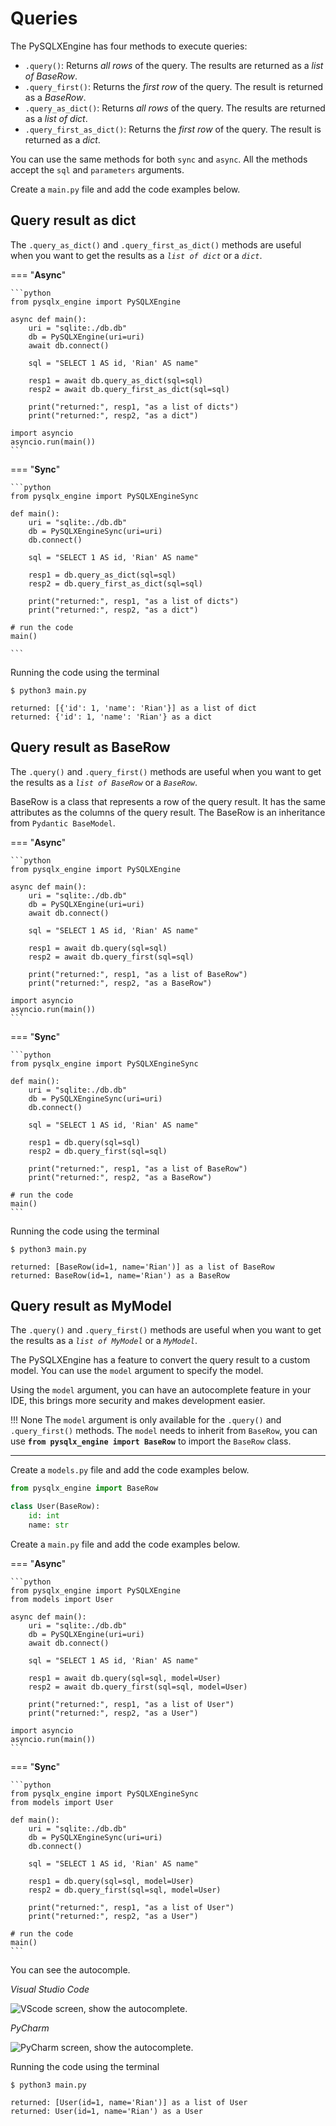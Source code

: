 # Queries

The PySQLXEngine has four methods to execute queries:

* ``.query()``: Returns *all rows* of the query. The results are returned as a *list of BaseRow*.
* ``.query_first()``: Returns the *first row* of the query. The result is returned as a *BaseRow*.
* ``.query_as_dict()``: Returns *all rows* of the query. The results are returned as a *list of dict*.
* ``.query_first_as_dict()``: Returns the *first row* of the query. The result is returned as a *dict*.


You can use the same methods for both `sync` and `async`. All the methods accept the ``sql`` and ``parameters`` arguments.

Create a ``main.py`` file and add the code examples below.

## **Query result as dict**

The ``.query_as_dict()`` and ``.query_first_as_dict()`` methods are useful when you want to get the results as a *`list of dict`* or a *`dict`*.

=== "**Async**"

    ```python
    from pysqlx_engine import PySQLXEngine

    async def main():
        uri = "sqlite:./db.db"
        db = PySQLXEngine(uri=uri)
        await db.connect()

        sql = "SELECT 1 AS id, 'Rian' AS name"
        
        resp1 = await db.query_as_dict(sql=sql)
        resp2 = await db.query_first_as_dict(sql=sql)

        print("returned:", resp1, "as a list of dicts")
        print("returned:", resp2, "as a dict")

    import asyncio
    asyncio.run(main())
    ```

=== "**Sync**"

    ```python
    from pysqlx_engine import PySQLXEngineSync

    def main():
        uri = "sqlite:./db.db"
        db = PySQLXEngineSync(uri=uri)
        db.connect()

        sql = "SELECT 1 AS id, 'Rian' AS name"
        
        resp1 = db.query_as_dict(sql=sql)
        resp2 = db.query_first_as_dict(sql=sql)

        print("returned:", resp1, "as a list of dicts")
        print("returned:", resp2, "as a dict")
    
    # run the code
    main()

    ```

Running the code using the terminal

<div class="termy">

```console
$ python3 main.py

returned: [{'id': 1, 'name': 'Rian'}] as a list of dict 
returned: {'id': 1, 'name': 'Rian'} as a dict

```

</div>


## **Query result as BaseRow**

The ``.query()`` and ``.query_first()`` methods are useful when you want to get the results as a *`list of BaseRow`* or a *`BaseRow`*.

BaseRow is a class that represents a row of the query result. It has the same attributes as the columns of the query result. 
The BaseRow is an inheritance from ``Pydantic BaseModel``.

=== "**Async**"

    ```python
    from pysqlx_engine import PySQLXEngine

    async def main():
        uri = "sqlite:./db.db"
        db = PySQLXEngine(uri=uri)
        await db.connect()

        sql = "SELECT 1 AS id, 'Rian' AS name"
        
        resp1 = await db.query(sql=sql)
        resp2 = await db.query_first(sql=sql)

        print("returned:", resp1, "as a list of BaseRow")
        print("returned:", resp2, "as a BaseRow")
    
    import asyncio
    asyncio.run(main())
    ```

=== "**Sync**"

    ```python
    from pysqlx_engine import PySQLXEngineSync

    def main():
        uri = "sqlite:./db.db"
        db = PySQLXEngineSync(uri=uri)
        db.connect()

        sql = "SELECT 1 AS id, 'Rian' AS name"
        
        resp1 = db.query(sql=sql)
        resp2 = db.query_first(sql=sql)

        print("returned:", resp1, "as a list of BaseRow")
        print("returned:", resp2, "as a BaseRow")
    
    # run the code
    main()
    ```

Running the code using the terminal

<div class="termy">

```console
$ python3 main.py

returned: [BaseRow(id=1, name='Rian')] as a list of BaseRow
returned: BaseRow(id=1, name='Rian') as a BaseRow

```

</div>


## **Query result as MyModel**

The ``.query()`` and ``.query_first()`` methods are useful when you want to get the results as a *`list of MyModel`* or a *`MyModel`*.

The PySQLXEngine has a feature to convert the query result to a custom model. You can use the ``model`` argument to specify the model.

Using the ``model`` argument, you can have an autocomplete feature in your IDE, this brings more security and makes development easier.

!!! None
    The ``model`` argument is only available for the ``.query()`` and ``.query_first()`` methods.
    The ``model`` needs to inherit from ``BaseRow``, you can use **``from pysqlx_engine import BaseRow``** to import the ``BaseRow`` class.

---

Create a ``models.py`` file and add the code examples below.

```python
from pysqlx_engine import BaseRow

class User(BaseRow):
    id: int
    name: str
```


Create a ``main.py`` file and add the code examples below.

=== "**Async**"

    ```python
    from pysqlx_engine import PySQLXEngine
    from models import User

    async def main():
        uri = "sqlite:./db.db"
        db = PySQLXEngine(uri=uri)
        await db.connect()

        sql = "SELECT 1 AS id, 'Rian' AS name"
        
        resp1 = await db.query(sql=sql, model=User)
        resp2 = await db.query_first(sql=sql, model=User)

        print("returned:", resp1, "as a list of User")
        print("returned:", resp2, "as a User")
    
    import asyncio
    asyncio.run(main())
    ```

=== "**Sync**"

    ```python
    from pysqlx_engine import PySQLXEngineSync
    from models import User

    def main():
        uri = "sqlite:./db.db"
        db = PySQLXEngineSync(uri=uri)
        db.connect()

        sql = "SELECT 1 AS id, 'Rian' AS name"
        
        resp1 = db.query(sql=sql, model=User)
        resp2 = db.query_first(sql=sql, model=User)

        print("returned:", resp1, "as a list of User")
        print("returned:", resp2, "as a User")
    
    # run the code
    main()
    ```

You can see the autocomple.

*Visual Studio Code*

<img src="../img/autocomplete_your_model_vscode.png" alt="VScode screen, show the autocomplete.">

*PyCharm*

<img src="../img/autocomplete_your_model_pycharm.png" alt="PyCharm screen, show the autocomplete.">


Running the code using the terminal

<div class="termy">

```console
$ python3 main.py

returned: [User(id=1, name='Rian')] as a list of User
returned: User(id=1, name='Rian') as a User

```

</div>
